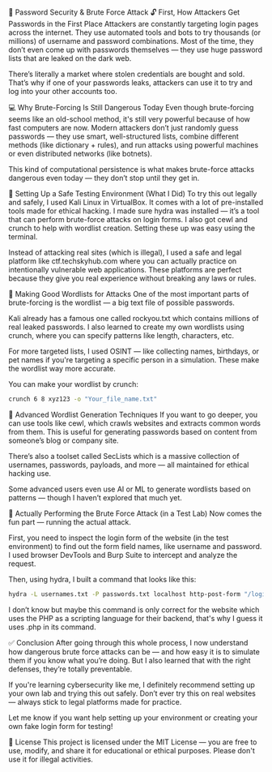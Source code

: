 🔐 Password Security & Brute Force Attack
🔓 First, How Attackers Get Passwords in the First Place
Attackers are constantly targeting login pages across the internet. They use automated tools and bots to try thousands (or millions) of username and password combinations. Most of the time, they don’t even come up with passwords themselves — they use huge password lists that are leaked on the dark web.

There’s literally a market where stolen credentials are bought and sold. That’s why if one of your passwords leaks, attackers can use it to try and log into your other accounts too.

💻 Why Brute-Forcing Is Still Dangerous Today
Even though brute-forcing seems like an old-school method, it's still very powerful because of how fast computers are now. Modern attackers don’t just randomly guess passwords — they use smart, well-structured lists, combine different methods (like dictionary + rules), and run attacks using powerful machines or even distributed networks (like botnets).

This kind of computational persistence is what makes brute-force attacks dangerous even today — they don’t stop until they get in.

🧪 Setting Up a Safe Testing Environment (What I Did)
To try this out legally and safely, I used Kali Linux in VirtualBox. It comes with a lot of pre-installed tools made for ethical hacking. I made sure hydra was installed — it’s a tool that can perform brute-force attacks on login forms. I also got cewl and crunch to help with wordlist creation. Setting these up was easy using the terminal.

Instead of attacking real sites (which is illegal), I used a safe and legal platform like ctf.techskyhub.com where you can actually practice on intentionally vulnerable web applications. These platforms are perfect because they give you real experience without breaking any laws or rules.

🧾 Making Good Wordlists for Attacks
One of the most important parts of brute-forcing is the wordlist — a big text file of possible passwords.

Kali already has a famous one called rockyou.txt which contains millions of real leaked passwords. I also learned to create my own wordlists using crunch, where you can specify patterns like length, characters, etc.

For more targeted lists, I used OSINT — like collecting names, birthdays, or pet names if you're targeting a specific person in a simulation. These make the wordlist way more accurate.

You can make your wordlist by crunch:

```bash
crunch 6 8 xyz123 -o "Your_file_name.txt"
```
🧠 Advanced Wordlist Generation Techniques
If you want to go deeper, you can use tools like cewl, which crawls websites and extracts common words from them. This is useful for generating passwords based on content from someone’s blog or company site.

There’s also a toolset called SecLists which is a massive collection of usernames, passwords, payloads, and more — all maintained for ethical hacking use.

Some advanced users even use AI or ML to generate wordlists based on patterns — though I haven’t explored that much yet.

🚀 Actually Performing the Brute Force Attack (in a Test Lab)
Now comes the fun part — running the actual attack.

First, you need to inspect the login form of the website (in the test environment) to find out the form field names, like username and password. I used browser DevTools and Burp Suite to intercept and analyze the request.

Then, using hydra, I built a command that looks like this:
```bash
hydra -L usernames.txt -P passwords.txt localhost http-post-form "/login.php:user=^USER^&pass=^PASS^:Login failed"
```
I don’t know but maybe this command is only correct for the website which uses the PHP as a scripting language for their backend, that's why I guess it uses .php in its command.

✅ Conclusion
After going through this whole process, I now understand how dangerous brute force attacks can be — and how easy it is to simulate them if you know what you’re doing. But I also learned that with the right defenses, they’re totally preventable.

If you're learning cybersecurity like me, I definitely recommend setting up your own lab and trying this out safely. Don’t ever try this on real websites — always stick to legal platforms made for practice.

Let me know if you want help setting up your environment or creating your own fake login form for testing!

📄 License
This project is licensed under the MIT License — you are free to use, modify, and share it for educational or ethical purposes. Please don't use it for illegal activities.
